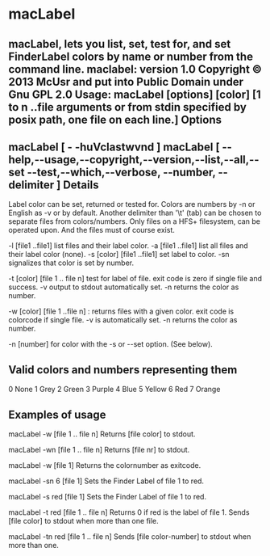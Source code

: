 macLabel
========

macLabel, lets you list, set, test for, and set FinderLabel colors by name or number from the command line.
maclabel: version 1.0 Copyright © 2013 McUsr and put into Public Domain
  under Gnu GPL 2.0
Usage: macLabel [options]  [color] [1 to n ..file arguments or from stdin
       specified by posix path, one file on each line.]
Options
-------
  macLabel [ - -huVclastwvnd ]
  macLabel [ --help,--usage,--copyright,--version,--list,--all,--set
             --test,--which,--verbose, --number, --delimiter ]
Details
-------
  Label color can be set, returned or tested for.  Colors are numbers
  by -n or English  as -v or by default. Another delimiter than '\t' (tab)
  can be chosen to separate files from colors/numbers. Only files on a HFS+
  filesystem, can be operated upon. And the files must of course exist.

  -l  [file1 ..file1] list files and their label color.
  -a  [file1 ..file1] list all files and their label color (none).
  -s  [color] [file1 ..file1] set label to color. 
      -sn signalizes that color is set by number.
	  
  -t [color] [file 1 .. file n] test for label of file.
     exit code is zero if single file and success.
    -v output to stdout automatically set.
	-n returns the color as number.
	 
  -w [color] [file 1 ..file n] : returns files with a given color.
     exit code is colorcode if single file.
     -v is automatically set.
     -n returns the color as number.
	 
  -n [number] for color with the -s or --set option. (See below).

Valid colors and numbers representing them
-------------------------------------------
  0 None   1 Grey
  2 Green  3 Purple
  4 Blue   5 Yellow
  6 Red    7 Orange

Examples of usage
-----------------
  macLabel -w [file 1 .. file n]
  Returns [file color] to stdout.

  macLabel -wn [file 1 .. file n]
  Returns [file nr] to stdout.
  
  macLabel -w [file 1]
  Returns the colornumber as exitcode.

  macLabel -sn 6 [file 1]
  Sets the Finder Label of file 1 to red.

  macLabel -s red [file 1]
  Sets the Finder Label of file 1 to red.

  macLabel -t red [file 1 .. file n]
  Returns 0 if red is the label of file 1.
  Sends [file color] to stdout when  more than one file.
  
  macLabel -tn red [file 1 .. file n]
  Sends [file color-number] to stdout when more than one.
